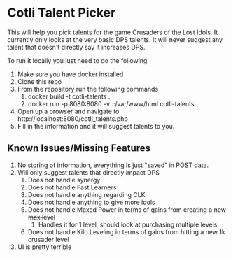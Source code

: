 # Cotli Talent Picker
This will help you pick talents for the game Crusaders of the Lost Idols. It currently only looks at the very basic DPS talents. It will never suggest any talent that doesn't directly say it increases DPS.

To run it locally you just need to do the following
1. Make sure you have docker installed
2. Clone this repo
3. From the repository run the following commands
    1. docker build -t cotli-talents .
    2. docker run -p 8080:8080 -v .:/var/www/html cotli-talents
4. Open up a browser and navigate to http://localhost:8080/cotli_talents.php
5. Fill in the information and it will suggest talents to you.

## Known Issues/Missing Features

1. No storing of information, everything is just "saved" in POST data.
2. Will only suggest talents that directly impact DPS
    1. Does not handle synergy
    2. Does not handle Fast Learners
    3. Does not handle anything regarding CLK
    4. Does not handle anything to give more idols
    5. ~~Does not handle Maxed Power in terms of gains from creating a new max level~~
        1. Handles it for 1 level, should look at purchasing multiple levels
    6. Does not handle Kilo Leveling in terms of gains from hitting a new 1k crusader level
3. UI is pretty terrible
